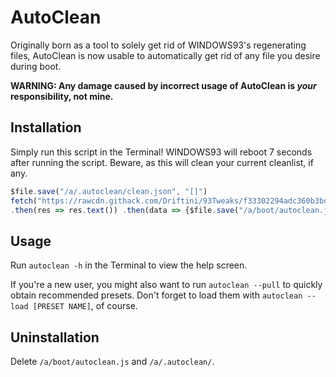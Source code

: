 # AutoClean
Originally born as a tool to solely get rid of WINDOWS93's regenerating files, AutoClean is now usable to automatically get rid of any file you desire during boot.

**WARNING: Any damage caused by incorrect usage of AutoClean is _your_ responsibility, not mine.**

## Installation
Simply run this script in the Terminal! WINDOWS93 will reboot 7 seconds after running the script. Beware, as this will clean your current cleanlist, if any.

```js
$file.save("/a/.autoclean/clean.json", "[]")
fetch("https://rawcdn.githack.com/Driftini/93Tweaks/f33302294adc360b3bd41fe1a13971638d69fc9c/apps/autoclean/autoclean.js")
.then(res => res.text()) .then(data => {$file.save("/a/boot/autoclean.js", data);$notif("Autoclean 1.0", "Thank you for installing AutoClean 1.0! Run \"autoclean\" in the Terminal after the reboot for more information.");setTimeout(()=>{$exe("reboot")}, 5000)})
```

## Usage

Run `autoclean -h` in the Terminal to view the help screen.

If you're a new user, you might also want to run `autoclean --pull` to quickly obtain recommended presets. Don't forget to load them with `autoclean --load [PRESET NAME]`, of course.

## Uninstallation

Delete `/a/boot/autoclean.js` and `/a/.autoclean/`.
